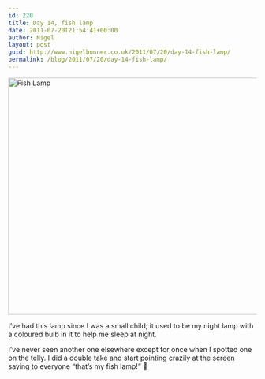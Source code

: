 ```yaml
---
id: 220
title: Day 14, fish lamp
date: 2011-07-20T21:54:41+00:00
author: Nigel
layout: post
guid: http://www.nigelbunner.co.uk/2011/07/20/day-14-fish-lamp/
permalink: /blog/2011/07/20/day-14-fish-lamp/
---
```

[<img src="http://farm7.static.flickr.com/6004/5958565641_92f7b715a3_z.jpg" width="640" height="480" alt="Fish Lamp" />](http://www.flickr.com/photos/icklephotos/5958565641/ "Fish Lamp by icle fotos, on Flickr")

I&#8217;ve had this lamp since I was a small child; it used to be my night lamp with a coloured bulb in it to help me sleep at night.

I&#8217;ve never seen another one elsewhere except for once when I spotted one on the telly. I did a double take and start pointing crazily at the screen saying to everyone &#8220;that&#8217;s my fish lamp!&#8221; 🙂